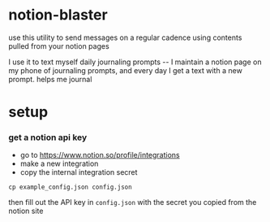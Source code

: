 # notion-blaster

use this utility to send messages on a regular cadence using contents pulled from your notion pages

I use it to text myself daily journaling prompts -- I maintain a notion page on my phone of journaling prompts, and every day I get a text with a new prompt. helps me journal

# setup
### get a notion api key
* go to https://www.notion.so/profile/integrations
* make a new integration
* copy the internal integration secret

```
cp example_config.json config.json
```

then fill out the API key in `config.json` with the secret you copied from the notion site